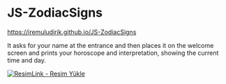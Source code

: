 # JS-ZodiacSigns

https://iremuludirik.github.io/JS-ZodiacSigns

It asks for your name at the entrance and then places it on the welcome screen and prints your horoscope and interpretation, showing the current time and day.

<a href="https://resimlink.com/O3TcX" title="ResimLink - Resim Yükle"><img src="https://r.resimlink.com/O3TcX.jpg" title="ResimLink - Resim Yükle" alt="ResimLink - Resim Yükle"></a>
